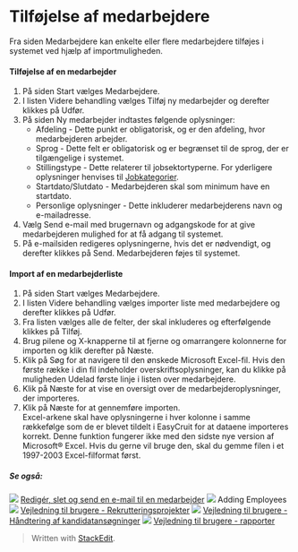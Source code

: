 # Tilføjelse af medarbejdere

Fra siden  Medarbejdere  kan enkelte eller flere medarbejdere tilføjes i systemet ved hjælp af importmuligheden.

#### Tilføjelse af en medarbejder

1.  På siden  Start  vælges  Medarbejdere.
2.  I listen  Videre behandling  vælges  Tilføj ny medarbejder  og derefter klikkes på  Udfør.
3.  På siden  Ny medarbejder  indtastes følgende oplysninger:
    -   Afdeling  - Dette punkt er obligatorisk, og er den afdeling, hvor medarbejderen arbejder.
    -   Sprog  - Dette felt er obligatorisk og er begrænset til de sprog, der er tilgængelige i systemet.
    -   Stillingstype  - Dette relaterer til jobsektortyperne. For yderligere oplysninger henvises til  [Jobkategorier](job_categories.htm).
    -   Startdato/Slutdato  - Medarbejderen skal som minimum have en startdato.
    -   Personlige oplysninger  - Dette inkluderer medarbejderens navn og e-mailadresse.
4.  Vælg  Send e-mail  med brugernavn og adgangskode for at give medarbejderen mulighed for at få adgang til systemet.
5.  På e-mailsiden redigeres oplysningerne, hvis det er nødvendigt, og derefter klikkes på  Send. Medarbejderen føjes til systemet.

#### Import af en medarbejderliste

1.  På siden  Start  vælges  Medarbejdere.
2.  I listen  Videre behandling  vælges importer liste med medarbejdere og derefter klikkes på  Udfør.
3.  Fra listen vælges alle de felter, der skal inkluderes og efterfølgende klikkes på  Tilføj.
4.  Brug pilene og X-knapperne til at fjerne og omarrangere kolonnerne for importen og klik derefter på  Næste.
5.  Klik på  Søg  for at navigere til den ønskede Microsoft Excel-fil. Hvis den første række i din fil indeholder overskriftsoplysninger, kan du klikke på muligheden  Udelad første linje i listen over medarbejdere.
6.  Klik på  Næste  for at vise en oversigt over de medarbejderoplysninger, der importeres.
7.  Klik på  Næste  for at gennemføre importen.  
    Excel-arkene skal have oplysningerne i hver kolonne i samme rækkefølge som de er blevet tildelt i EasyCruit for at dataene importeres korrekt. Denne funktion fungerer ikke med den sidste nye version af Microsoft® Excel. Hvis du gerne vil bruge den, skal du gemme filen i et 1997-2003 Excel-filformat først.

##### Se også:

![](../Resources/Images/icon-document-link.png)  [Redigér, slet og send en e-mail til en medarbejder](edit_delete_and_email_an_employee.htm)
![](../Resources/Images/icon-document-link.png)  Adding Employees
![](../Resources/Images/icon-document-link.png)  [Vejledning til brugere - Rekrutteringsprojekter](guide_for_users_vacancies.htm)
![](../Resources/Images/icon-document-link.png)  [Vejledning til brugere - Håndtering af kandidatansøgninger](guide_for_users_handling_candidate_applications.htm)
![](../Resources/Images/icon-document-link.png)  [Vejledning til brugere - rapporter](guide_for_users_reports.htm)


> Written with [StackEdit](https://stackedit.io/).
<!--stackedit_data:
eyJoaXN0b3J5IjpbMTEwNzk4NzIzNF19
-->
